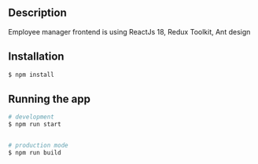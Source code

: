 
## Description
Employee manager frontend is using ReactJs 18, Redux Toolkit, Ant design
## Installation

```bash
$ npm install
```

## Running the app

```bash
# development
$ npm run start


# production mode
$ npm run build
```

